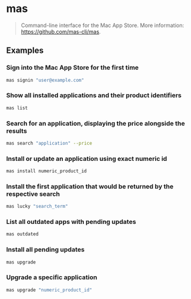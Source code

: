 # mas

> Command-line interface for the Mac App Store. More information: <https://github.com/mas-cli/mas>.

## Examples

### Sign into the Mac App Store for the first time

```bash
mas signin "user@example.com"
```

### Show all installed applications and their product identifiers

```bash
mas list
```

### Search for an application, displaying the price alongside the results

```bash
mas search "application" --price
```

### Install or update an application using exact numeric id

```bash
mas install numeric_product_id
```

### Install the first application that would be returned by the respective search

```bash
mas lucky "search_term"
```

### List all outdated apps with pending updates

```bash
mas outdated
```

### Install all pending updates

```bash
mas upgrade
```

### Upgrade a specific application

```bash
mas upgrade "numeric_product_id"
```
